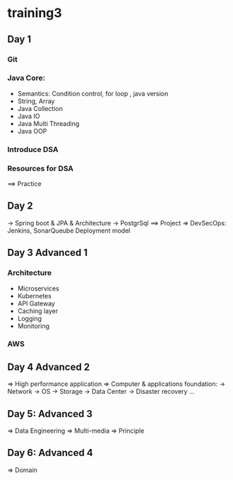 # training3

## Day 1
### Git
### Java Core:
  - Semantics: Condition control, for loop , java version
  - String, Array
  - Java Collection
  - Java IO
  - Java Multi Threading
  - Java OOP
### Introduce DSA
### Resources for DSA
==> Practice
## Day 2
-> Spring boot & JPA & Architecture
-> PostgrSql
==> Project
=> DevSecOps:
  Jenkins, SonarQueube
Deployment model
## Day 3 Advanced 1
### Architecture  
  - Microservices
  - Kubernetes
  - API Gateway
  - Caching layer
  - Logging
  - Monitoring
### AWS

## Day 4 Advanced 2
=> High performance application
=> Computer & applications foundation:
  -> Network
  -> OS
  -> Storage
  -> Data Center
  -> Disaster recovery
  ...

## Day 5: Advanced 3
=> Data Engineering
=> Multi-media
=> Principle
## Day 6: Advanced 4
=> Domain
